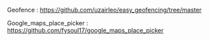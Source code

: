 Geofence : https://github.com/uzairleo/easy_geofencing/tree/master 

Google_maps_place_picker : https://github.com/fysoul17/google_maps_place_picker

